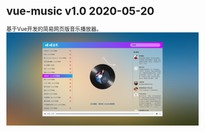 # vue-music v1.0 2020-05-20
基于Vue开发的简易网页版音乐播放器。
![image](https://github.com/ghwcw/vue-music/blob/master/images/index-show.png)
